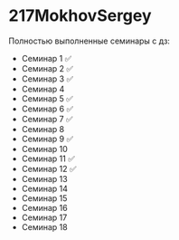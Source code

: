 # 217MokhovSergey

Полностью выполненные семинары с дз:
* Семинар 1 :white_check_mark:
* Семинар 2 :white_check_mark:
* Семинар 3 :white_check_mark:
* Семинар 4
* Семинар 5 :white_check_mark:
* Семинар 6 :white_check_mark:
* Семинар 7 :white_check_mark:
* Семинар 8 
* Семинар 9 :white_check_mark:
* Семинар 10
* Семинар 11 :white_check_mark:
* Семинар 12 :white_check_mark:
* Семинар 13
* Семинар 14
* Семинар 15
* Семинар 16
* Семинар 17
* Семинар 18
